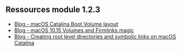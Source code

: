 ## Ressources module 1.2.3

* <a href="https://eclecticlight.co/2019/10/08/macos-catalina-boot-volume-layout/">Blog - macOS Catalina Boot Volume layout</a>
* <a href="http://www.swiftforensics.com/2019/10/macos-1015-volumes-firmlink-magic.html">Blog - macOS 10.15 Volumes and Firmlinks magic</a>
* <a href="https://derflounder.wordpress.com/2020/01/18/creating-root-level-directories-and-symbolic-links-on-macos-catalina/">Blog - Creating root level directories and symbolic links on macOS Catalina</a>
